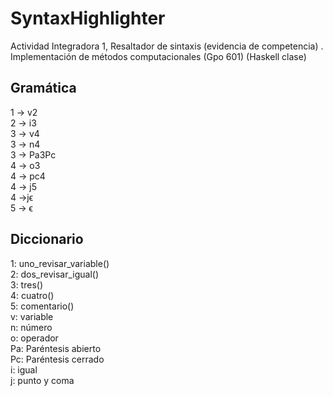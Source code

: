 # SyntaxHighlighter
Actividad Integradora 1, Resaltador de sintaxis (evidencia de competencia) .  Implementación de métodos computacionales (Gpo 601) (Haskell clase)

## Gramática
1 → v2 <br />
2 → i3 <br />
3 → v4 <br />
3 → n4 <br />
3 → Pa3Pc <br />
4 → o3 <br />
4 → pc4 <br />
4 → j5 <br />
4 →jϵ <br />
5 → ϵ <br />

## Diccionario
1: uno_revisar_variable() <br />
2: dos_revisar_igual() <br />
3: tres() <br />
4: cuatro() <br />
5: comentario() <br />
v: variable <br />
n: número <br />
o: operador <br />
Pa: Paréntesis abierto <br />
Pc: Paréntesis cerrado <br />
i: igual <br />
j: punto y coma <br />
